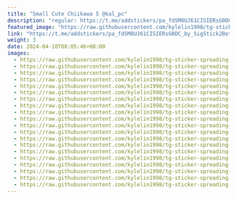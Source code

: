 ```yaml
---
title: "Small Cute Chiikawa 5 @kal_pc"
description: "regular: https://t.me/addstickers/pa_fdSM8UJ61CISIERsG0DC_by_SigStick2Bot"
featured_image: "https://raw.githubusercontent.com/kylelin1998/tg-sticker-spreading-worldwide-images/main/img/b8570b38-1670-4820-b547-97d6ac533d28.jpg"
link: "https://t.me/addstickers/pa_fdSM8UJ61CISIERsG0DC_by_SigStick2Bot"
weight: 3
date: 2024-04-10T08:05:46+08:00
images:
  - https://raw.githubusercontent.com/kylelin1998/tg-sticker-spreading-worldwide-images/main/img/b8570b38-1670-4820-b547-97d6ac533d28.jpg
  - https://raw.githubusercontent.com/kylelin1998/tg-sticker-spreading-worldwide-images/main/img/d9278601-199d-4f4c-8cd8-b67bc56d1864.jpg
  - https://raw.githubusercontent.com/kylelin1998/tg-sticker-spreading-worldwide-images/main/img/d8cc0ddc-077f-4a87-8e4e-5f4fb264ef92.jpg
  - https://raw.githubusercontent.com/kylelin1998/tg-sticker-spreading-worldwide-images/main/img/7712535e-040f-4c5b-a552-51311fd3c0b9.jpg
  - https://raw.githubusercontent.com/kylelin1998/tg-sticker-spreading-worldwide-images/main/img/cf29e414-0886-4a08-a0c8-fc670b3c3116.jpg
  - https://raw.githubusercontent.com/kylelin1998/tg-sticker-spreading-worldwide-images/main/img/7e06ec31-0192-4c1e-998b-07f169e1c77f.jpg
  - https://raw.githubusercontent.com/kylelin1998/tg-sticker-spreading-worldwide-images/main/img/954e1072-60e8-4168-a3b5-c60351b68e26.jpg
  - https://raw.githubusercontent.com/kylelin1998/tg-sticker-spreading-worldwide-images/main/img/fecd2332-a2e1-4008-a083-a68a24ad6c56.jpg
  - https://raw.githubusercontent.com/kylelin1998/tg-sticker-spreading-worldwide-images/main/img/fafcbff4-95b8-4459-9834-46cfcaf99551.jpg
  - https://raw.githubusercontent.com/kylelin1998/tg-sticker-spreading-worldwide-images/main/img/6b327892-662c-45ef-87a7-9d6e4c2e78dc.jpg
  - https://raw.githubusercontent.com/kylelin1998/tg-sticker-spreading-worldwide-images/main/img/cae228a2-4b73-46de-9216-df632aecac4b.jpg
  - https://raw.githubusercontent.com/kylelin1998/tg-sticker-spreading-worldwide-images/main/img/a1331dd5-2c76-4e76-b1df-712538c2b95f.jpg
  - https://raw.githubusercontent.com/kylelin1998/tg-sticker-spreading-worldwide-images/main/img/8b67d6f8-5de3-4730-b7cb-264148338438.jpg
  - https://raw.githubusercontent.com/kylelin1998/tg-sticker-spreading-worldwide-images/main/img/eda5d1ce-0cdd-45f3-ba80-4ea75e59b4a1.jpg
  - https://raw.githubusercontent.com/kylelin1998/tg-sticker-spreading-worldwide-images/main/img/185eaec5-7a13-45a9-8935-35cfe0157dbd.jpg
  - https://raw.githubusercontent.com/kylelin1998/tg-sticker-spreading-worldwide-images/main/img/4aef4c49-a384-4904-9137-8c2970c493ab.jpg
  - https://raw.githubusercontent.com/kylelin1998/tg-sticker-spreading-worldwide-images/main/img/f39ddfa9-510d-47da-85df-39024973eb06.jpg
  - https://raw.githubusercontent.com/kylelin1998/tg-sticker-spreading-worldwide-images/main/img/7fadbe7f-e7bd-452a-b146-c42143a6b444.jpg
  - https://raw.githubusercontent.com/kylelin1998/tg-sticker-spreading-worldwide-images/main/img/9794d3e3-6471-445b-b579-6e1fdbdf6b47.jpg
  - https://raw.githubusercontent.com/kylelin1998/tg-sticker-spreading-worldwide-images/main/img/fe20a482-1e2a-41bf-971b-111fcdd24ad8.jpg
---
```

